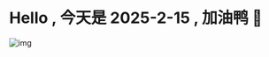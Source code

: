 
# Hello , 今天是 2025-2-15 , 加油鸭 🤭

![img](https://v1.jinrishici.com/all.svg?font-size=18&spacing=4)

